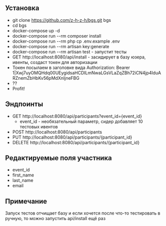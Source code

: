 ## Установка
* git clone https://github.com/z-h-z-h/bgs.git bgs
* cd bgs
* docker-compose up -d
* docker-compose run --rm composer install
* docker-compose run --rm php cp .env.example .env
* docker-compose run --rm artisan key:generate
* docker-compose run --rm artisan test - запустит тесты
* GET http://localhost:8080/api/install - засидирует в базу юзера, ивенты, создаст токен для авторизации
* Токен посылаем в заголовке вида Authorization: Bearer 1|Xwj7uyOMQHdq00UEygidsaHCDILmNwaLGsVLaZqZBh72iCN4jp4lduARZnemZbHbKv56pMdXnIjneFBG
* ??
* Profit!

## Эндпоинты
* GET http://localhost:8080/api/participants?event_id={event_id}
   * event_id - необязательный параметр, сидер добавляет 10 тестовых ивентов
* POST http://localhost:8080/api/participants
* PUT http://localhost:8080/api/participants/{participant_id}
* DELETE http://localhost:8080/api/participants/{participant_id}

## Редактируемые поля участника
* event_id
* first_name
* last_name
* email

## Примечание
Запуск тестов отчищает базу и если хочется после что-то тестировать в ручную, то можно запустить api/install ещё раз
